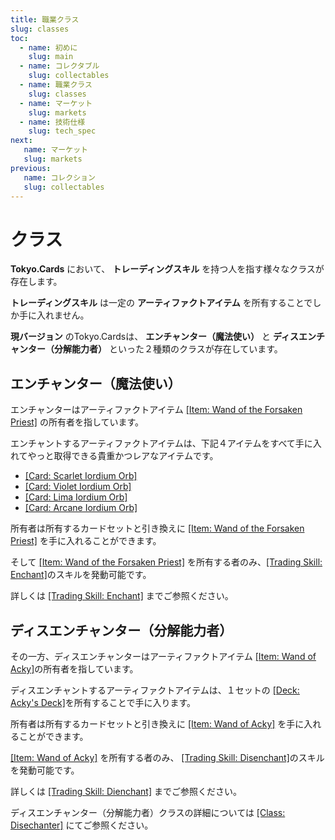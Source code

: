 ```yaml
---
title: 職業クラス
slug: classes
toc:
  - name: 初めに 
    slug: main 
  - name: コレクタブル 
    slug: collectables 
  - name: 職業クラス 
    slug: classes 
  - name: マーケット 
    slug: markets 
  - name: 技術仕様 
    slug: tech_spec 
next: 
   name: マーケット
   slug: markets 
previous: 
   name: コレクション 
   slug: collectables 
---
```


# クラス 
 __Tokyo.Cards__ において、 __トレーディングスキル__ を持つ人を指す様々なクラスが存在します。
 
 __トレーディングスキル__ は一定の __アーティファクトアイテム__ を所有することでしか手に入れません。
 
 __現バージョン__ のTokyo.Cardsは、 __エンチャンター（魔法使い）__ と __ディスエンチャンター（分解能力者）__ といった２種類のクラスが存在しています。


## エンチャンター（魔法使い） 
エンチャンターはアーティファクトアイテム [[Item: Wand of the Forsaken Priest]](WandOfTheForsakenPriest) の所有者を指しています。

エンチャントするアーティファクトアイテムは、下記４アイテムをすべて手に入れてやっと取得できる貴重かつレアなアイテムです。

- [[Card: Scarlet Iordium Orb]](https://tokyo.cards/items/?id=2931&asset_type=card&lang=en)
- [[Card: Violet Iordium Orb]](https://tokyo.cards/items/?id=2929&asset_type=card&lang=en)
- [[Card: Lima Iordium Orb]](https://tokyo.cards/items/?id=2930&asset_type=card&lang=en)
- [[Card: Arcane Iordium Orb]](https://tokyo.cards/items/?id=2928&asset_type=card&lang=en)

所有者は所有するカードセットと引き換えに [[Item: Wand of the Forsaken Priest]](wandfo) を手に入れることができます。

そして [[Item: Wand of the Forsaken Priest]](wandfo) を所有する者のみ、[[Trading Skill: Enchant]](https://stackedit.io/enchant)のスキルを発動可能です。

詳しくは [[Trading Skill: Enchant]](https://stackedit.io/enchant) までご参照ください。

## ディスエンチャンター（分解能力者）
その一方、ディスエンチャンターはアーティファクトアイテム [[Item: Wand of Acky]](EnchantersStaff)の所有者を指しています。

ディスエンチャントするアーティファクトアイテムは、１セットの [[Deck: Acky's Deck]](AkkiDeck)を所有することで手に入ります。


所有者は所有するカードセットと引き換えに [[Item: Wand of Acky]](EnchantersStaff) を手に入れることができます。

[[Item: Wand of Acky]](EnchantersStaff) を所有する者のみ、 [[Trading Skill: Disenchant]](enchant)のスキルを発動可能です。

詳しくは [[Trading Skill: Dienchant]](enchant) までご参照ください。

ディスエンチャンター（分解能力者）クラスの詳細については [[Class: Disechanter]](Enchanter) にてご参照ください。
